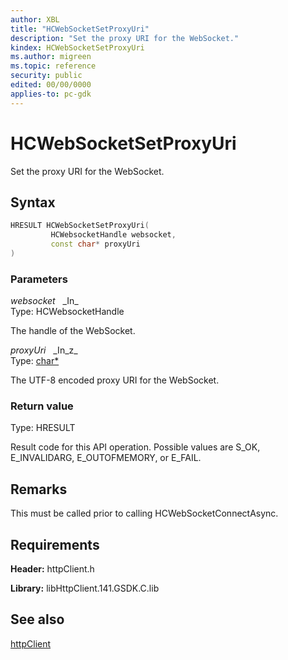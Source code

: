 ```yaml
---
author: XBL
title: "HCWebSocketSetProxyUri"
description: "Set the proxy URI for the WebSocket."
kindex: HCWebSocketSetProxyUri
ms.author: migreen
ms.topic: reference
security: public
edited: 00/00/0000
applies-to: pc-gdk
---
```


# HCWebSocketSetProxyUri  

Set the proxy URI for the WebSocket.  

## Syntax  
  
```cpp
HRESULT HCWebSocketSetProxyUri(  
         HCWebsocketHandle websocket,  
         const char* proxyUri  
)  
```  
  
### Parameters  
  
*websocket* &nbsp;&nbsp;\_In\_  
Type: HCWebsocketHandle  
  
The handle of the WebSocket.  
  
*proxyUri* &nbsp;&nbsp;\_In\_z\_  
Type: [char*](../../trace/structs/char.md)  
  
The UTF-8 encoded proxy URI for the WebSocket.  
  
  
### Return value  
Type: HRESULT
  
Result code for this API operation. Possible values are S_OK, E_INVALIDARG, E_OUTOFMEMORY, or E_FAIL.
  
## Remarks  
  
This must be called prior to calling HCWebSocketConnectAsync.
  
## Requirements  
  
**Header:** httpClient.h
  
**Library:** libHttpClient.141.GSDK.C.lib
  
## See also  
[httpClient](../httpclient_members.md)  
  
  
